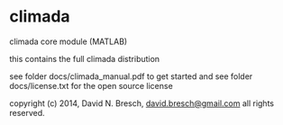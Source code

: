 climada
=======

climada core module (MATLAB)

this contains the full climada distribution

see folder docs/climada_manual.pdf to get started and
see folder docs/license.txt for the open source license

copyright (c) 2014, David N. Bresch, david.bresch@gmail.com
all rights reserved.

